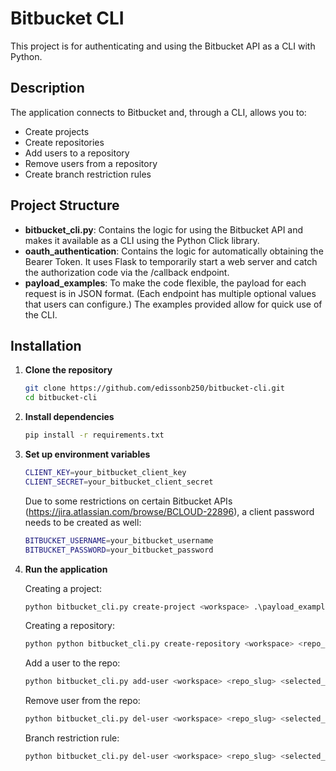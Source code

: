 # Bitbucket CLI
This project is for authenticating and using the Bitbucket API as a CLI with Python.

## Description
The application connects to Bitbucket and, through a CLI, allows you to:

- Create projects
- Create repositories
- Add users to a repository
- Remove users from a repository
- Create branch restriction rules

## Project Structure

- **bitbucket_cli.py**: Contains the logic for using the Bitbucket API and makes it available as a CLI using the Python Click library.
- **oauth_authentication**: Contains the logic for automatically obtaining the Bearer Token. It uses Flask to temporarily start a web server and catch the authorization code via the /callback endpoint.
- **payload_examples**: To make the code flexible, the payload for each request is in JSON format. (Each endpoint has multiple optional values that users can configure.) The examples provided allow for quick use of the CLI.

## Installation

1. **Clone the repository**

    ```bash
    git clone https://github.com/edissonb250/bitbucket-cli.git
    cd bitbucket-cli
    ```
2. **Install dependencies**

    ```bash
    pip install -r requirements.txt
    ```

3. **Set up environment variables**

    ```bash
    CLIENT_KEY=your_bitbucket_client_key
    CLIENT_SECRET=your_bitbucket_client_secret
    ```

    Due to some restrictions on certain Bitbucket APIs (https://jira.atlassian.com/browse/BCLOUD-22896), a client password needs to be created as well:

    ```bash
    BITBUCKET_USERNAME=your_bitbucket_username
    BITBUCKET_PASSWORD=your_bitbucket_password
    ```

4. **Run the application**

   Creating a project:
   ```bash
   python bitbucket_cli.py create-project <workspace> .\payload_examples\project_payload.json
   ```
   Creating a repository:
   ```bash
   python python bitbucket_cli.py create-repository <workspace> <repo_slug> .\payload_examples\repo_payload.json
   ```
   Add a user to the repo:
   ```bash
   python bitbucket_cli.py add-user <workspace> <repo_slug> <selected_user_id> .\payload_examples\user_add_payload.json
   ```
   Remove user from the repo:
   ```bash
   python bitbucket_cli.py del-user <workspace> <repo_slug> <selected_user_id>
   ```
   Branch restriction rule:
   ```bash
   python bitbucket_cli.py del-user <workspace> <repo_slug> <selected_user_id>
   ```
